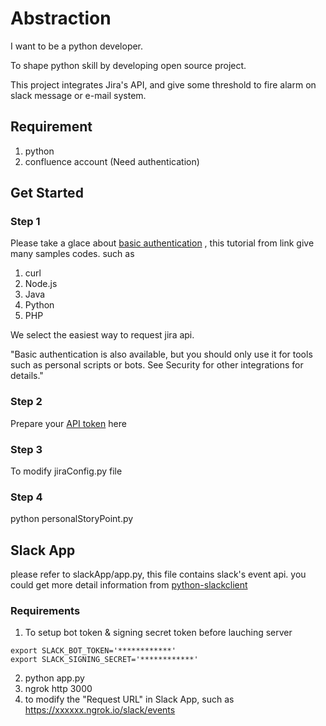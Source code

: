 # Abstraction

I want to be a python developer.

To shape python skill by developing open source project.

This project integrates Jira's API, and give some threshold to fire alarm on slack message or e-mail system.

## Requirement

1. python
2. confluence account (Need authentication)

## Get Started
### Step 1
Please take a glace about [basic authentication](https://developer.atlassian.com/cloud/jira/platform/rest/v3/intro/#version) , this tutorial from link give many samples codes. such as
1. curl
2. Node.js
3. Java
4. Python
5. PHP

We select the easiest way to request jira api.

"Basic authentication is also available, but you should only use it for tools such as personal scripts or bots. See Security for other integrations for details."

### Step 2
Prepare your [API token](https://confluence.atlassian.com/cloud/api-tokens-938839638.html) here

### Step 3
To modify jiraConfig.py file

### Step 4
python personalStoryPoint.py

## Slack App
please refer to slackApp/app.py, this file contains slack's event api. you could get more detail information
from [python-slackclient](https://github.com/slackapi/python-slackclient)
### Requirements
1. To setup bot token & signing secret token before lauching server
```base
export SLACK_BOT_TOKEN='************'
export SLACK_SIGNING_SECRET='************'
```

2. python app.py
3. ngrok http 3000
4. to modify the "Request URL" in Slack App, such as https://xxxxxx.ngrok.io/slack/events